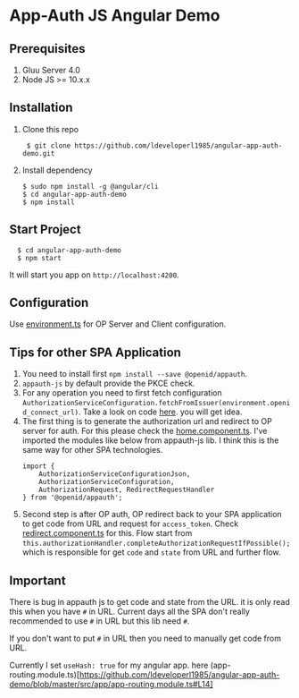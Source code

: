 # App-Auth JS Angular Demo

## Prerequisites
1. Gluu Server 4.0
1. Node JS >= 10.x.x

## Installation
1. Clone this repo

        $ git clone https://github.com/ldeveloperl1985/angular-app-auth-demo.git

1. Install dependency

       $ sudo npm install -g @angular/cli
       $ cd angular-app-auth-demo
       $ npm install

## Start Project

      $ cd angular-app-auth-demo
      $ npm start

It will start you app on `http://localhost:4200`.

## Configuration

Use [environment.ts](https://github.com/ldeveloperl1985/angular-app-auth-demo/blob/master/src/environments/environment.ts) for OP Server and Client configuration.

## Tips for other SPA Application

1. You need to install first `npm install --save @openid/appauth`.
1. `appauth-js` by default provide the PKCE check.
1. For any operation you need to first fetch configuration `AuthorizationServiceConfiguration.fetchFromIssuer(environment.openid_connect_url)`. Take a look on code [here](https://github.com/ldeveloperl1985/angular-app-auth-demo/blob/master/src/app/home/home.component.ts#L27). you will get idea.
1. The first thing is to generate the authorization url and redirect to OP server for auth. For this please check the [home.component.ts](https://github.com/ldeveloperl1985/angular-app-auth-demo/blob/master/src/app/home/home.component.ts). 
     I've imported the modules like below from appauth-js lib. I think this is the same way for other SPA technologies.
     ```
     import {
         AuthorizationServiceConfigurationJson,
         AuthorizationServiceConfiguration,
         AuthorizationRequest, RedirectRequestHandler
     } from '@openid/appauth';
     ```
1. Second step is after OP auth, OP redirect back to your SPA application to get code from URL and request for `access_token`.
      Check [redirect.component.ts](https://github.com/ldeveloperl1985/angular-app-auth-demo/blob/master/src/app/redirect/redirect.component.ts) for this. 
      Flow start from `this.authorizationHandler.completeAuthorizationRequestIfPossible();` which is responsible for get `code` and `state` from URL and further flow.

## Important

There is bug in appauth js to get code and state from the URL. it is only read this when you have `#` in URL. Current days all the SPA don't really recommended to use `#` in URL but this lib need `#`.

If you don't want to put `#` in URL then you need to manually get code from URL.

Currently I set `useHash: true` for my angular app. here (app-routing.module.ts)[https://github.com/ldeveloperl1985/angular-app-auth-demo/blob/master/src/app/app-routing.module.ts#L14]
